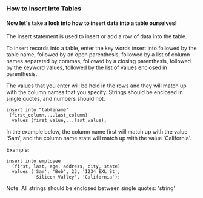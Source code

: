 ### How to Insert Into Tables
#### Now let's take a look into how to insert data into a table ourselves!
The insert statement is used to insert or add a row of data into the table.

To insert records into a table, enter the key words insert into followed by the table name, followed by an open parenthesis, followed by a list of column names separated by commas, followed by a closing parenthesis, followed by the keyword values, followed by the list of values enclosed in parenthesis.

 The values that you enter will be held in the rows and they will match up with the column names that you specify. Strings should be enclosed in single quotes, and numbers should not.
```
insert into "tablename"
 (first_column,...last_column)
  values (first_value,...last_value);
```

In the example below, the column name first will match up with the value 'Sam', and the column name state will match up with the value 'California'.

Example:
```
insert into employee
  (first, last, age, address, city, state)
  values ('Sam', 'Bob', 25, '1234 EXL St',
          'Silicon Valley', 'California');
```          
Note: All strings should be enclosed between single quotes: 'string'
